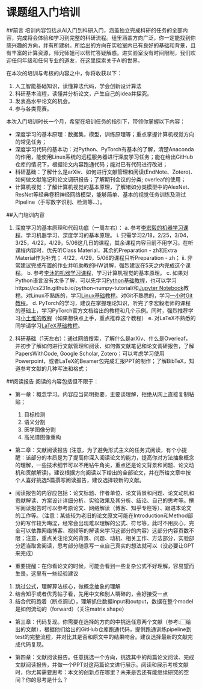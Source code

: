 # 课题组入门培训
##前言
培训内容包括从AI入门到科研入门，涵盖独立完成科研的任务的全部内容，完成将会体验和学习到完整的科研流程。组里涵盖方向广泛，你一定能找到你感兴趣的方向，并有所建树。所给出的方向在实验室内已有良好的基础和背景，且有丰富的计算资源，师兄师姐可以帮忙答疑解惑。进实验室没有时间限制，我们欢迎任何年级和任何专业的道友，在这里探索关于AI的世界。

在本次的培训与考核的内容之中，你将收获以下：
1. 人工智能基础知识，读懂算法代码，学会创新设计算法
2. 科研基本流程，读懂并分析论文，产生自己的idea并探究。
3. 发表高水平论文的机会。
4. 参与各类竞赛。

本次入门培训时长一个月，希望在培训任务的指引下，带领你掌握以下内容：
- 深度学习的基本原理：数据集，模型，训练原理等；重点掌握计算机视觉方向的常见任务；
- 深度学习代码的基本功：对Python、PyTorch有基本的了解，清楚Anaconda的作用，能使用Linux系统的远程服务器进行深度学习任务；能在给出GitHub仓库的情况下，根据论文内容跑通代码；能对已有代码进行改进；
- 科研基础：了解什么是arXiv、如何进行文献管理和阅读(EndNote、Zotero)、如何做文献笔记和论文调研报告；了解期刊会议的分类; overleaf的使用；
- 计算机视觉：了解计算机视觉的基本原理，了解诸如分类模型中的AlexNet、ResNet等经典卷积神经网络模型，能够简单、基本的视觉任务训练及测试Pipeline（手写数字识别、检测等...）。

##入门培训内容
1. 深度学习的基本原理和代码功底（一周左右）：
     a. 参考[李宏毅的机器学习课程](https://speech.ee.ntu.edu.tw/~hylee/ml/2022-spring.php)，学习机器学习、深度学习的基本原理。
          i. 只需学习2/18，2/25，3/04，3/25，4/22，4/29，5/06这几日的课程，其余课程内容目前不用学习。在听课程内容时，优先听Class Material，其余的Preparation - zh和Extra Material作为补充；                            4/22，4/29，5/06的课程只听Preparation - zh；
          ii. 非常建议完成布置的作业并听助教的HW讲解，强烈建议在5天之内完成这个课程。
     b. 参考[李沐的机器学习课程](https://space.bilibili.com/1567748478/lists?sid=358497)，学习计算机视觉的基本原理。
     c. 如果对Python语言没有太多了解，可以先学习[Python基础教程](https://www.bilibili.com/video/BV1wW411Y7ai/)，也可以学习https://cs231n.github.io/python-numpy-tutorial/和[Jupyter Notebook](https://www.dataquest.io/blog/jupyter-notebook-tutorial/)教程。对Linux不熟练的，学习[Linux基础教程](https://www.bilibili.com/video/BV1zx411E7KH/)。对Git不熟悉的，学习[一小时Git教程](https://www.bilibili.com/video/BV1HM411377j/)。
     d. PyTorch的学习，建议在掌握理论知识，听完了李宏毅老师的课程的基础上，学习PyTorch官方文档给出的教程和几个示例。同时，强烈推荐学习[小土堆的教程](https://www.bilibili.com/video/BV1hE411t7RN/)（如果想快点上手，重点推荐这个教程）
     e. 对LaTeX不熟悉的同学请学习[LaTeX基础教程](https://www.bilibili.com/video/BV1Z24y157GM/)。

2. 科研基础（1天左右）：通过网络搜索，了解什么是arXiv、什么是Overleaf，并初步了解如何进行文献管理和阅读、如何做文献笔记和论文调研报告，了解PapersWithCode, Google Scholar, Zotero；可以考虑学习使用Powerpoint，或者LaTeX的Beamer包完成汇报PPT的制作；了解BibTeX，知道参考文献的几种写法和格式；

##阅读报告
阅读的内容包括但不限于：
  - 第一章：概念学习。内容应当简明扼要，主要谈理解，拒绝从网上直接复制粘贴；
    1. 目标检测
    2. 语义分割
    3. 医学图像分割
    4. 高光谱图像重构

 - 第二章：文献阅读报告 (注意，为了避免形式主义的任务式阅读，有个小提醒：该部分的本质是为了提高你深入阅读论文的能力，提高你对方法抽象概念的理解，一些技术细节可以不用钻牛角尖，重点还是论文背景和问题、论文动机和贡献解读)。建议根据方向阅读以下给出的全部论文，并在所给文章中按个人喜好挑选5篇撰写阅读报告，建议选择较新的文献。

 - 阅读报告的内容应包括：论文标题、作者单位、论文背景和问题、论文动机和贡献解读、方案设计详细分析、实验效果及其分析、结论、自己的思考等。撰写阅读报告时可以参考原论文、网络解读（博客、知乎专栏等）、跟进本论文的工作等。（注意：某些较为老旧的论文原文可能在Introduction和Method部分的写作较为晦涩，经常会出现难以理解的公式、符号等，此时不用灰心，完全可以依靠网络博客、视频等的解读来学习这部分的内容）这部分内容页数不限；注意，重点关注论文的背景、问题、动机、相关工作、方法部分，实验部分适当取舍阅读，思考部分随意写一点自己真实的想法就可以（没必要让GPT来完成）

 - 重要提醒：在你看论文的时候，可能会看到一些复杂公式不好理解，容易望而生畏，这里有一些经验建议
  1. 跳过公式，理解算法核心，做概念抽象的理解
  2. 结合知乎或者优秀帖子看，先用中文和别人嚼碎的，会好接受一点
  3. 结合代码跑着（断点调试），理解抓住数据input和output，数据在整个model是如何流动的（forward）（关注matrix shape）

- 第三章：代码复现。你需要在选择的方向的中挑选任意两个文献（参考👆🏻给出的文献），根据他们给出的GitHub仓库跑通代码，提供跑通训练pipeline到test的完整流程，并对比其是否和原文中的结果吻合。建议选择最新的文献完成代码复现。

- 第四章：文献阅读报告。任意挑选一个方向，挑选其中的两篇论文阅读、完成文献阅读报告，并做一个PPT对这两篇论文进行展示。阅读和展示考核文献时，你尤其需要思考：本文的创新点在哪里？未来是否还有能继续研究的空间？你的思考是什么？

